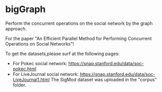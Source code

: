 # bigGraph
Perform the concurrent operations on the social network by the graph approach.

For the paper "An Efficient Parallel Method for Performing Concurrent Operations on Social Networks"!

To get the datasets,please surf at the following pages: 
- For Pokec social network: https://snap.stanford.edu/data/soc-pokec.html
- For LiveJournal social network: https://snap.stanford.edu/data/soc-LiveJournal1.html
The SigMod dataset was uploaded in the "corpus" folder.

